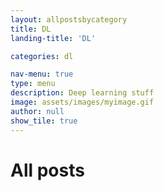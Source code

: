 ```yaml
---
layout: allpostsbycategory
title: DL
landing-title: 'DL'

categories: dl

nav-menu: true
type: menu
description: Deep learning stuff
image: assets/images/myimage.gif
author: null
show_tile: true
---
```


<h1>All posts</h1>
